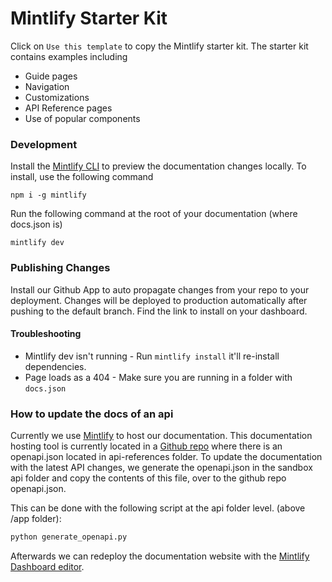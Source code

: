 # Mintlify Starter Kit

Click on `Use this template` to copy the Mintlify starter kit. The starter kit contains examples including

- Guide pages
- Navigation
- Customizations
- API Reference pages
- Use of popular components

### Development

Install the [Mintlify CLI](https://www.npmjs.com/package/mintlify) to preview the documentation changes locally. To install, use the following command

```
npm i -g mintlify
```

Run the following command at the root of your documentation (where docs.json is)

```
mintlify dev
```

### Publishing Changes

Install our Github App to auto propagate changes from your repo to your deployment. Changes will be deployed to production automatically after pushing to the default branch. Find the link to install on your dashboard.

#### Troubleshooting

- Mintlify dev isn't running - Run `mintlify install` it'll re-install dependencies.
- Page loads as a 404 - Make sure you are running in a folder with `docs.json`

### How to update the docs of an api
Currently we use [Mintlify](https://mintlify.com/) to host our documentation. This documentation hosting tool is currently located in a [Github repo](https://github.com/RobinVCNox/docs) where there is an openapi.json located in api-references folder. To update the documentation with the latest API changes, we generate the openapi.json in the sandbox api folder and copy the contents of this file, over to the github repo openapi.json.

This can be done with the following script at the api folder level. (above /app folder):
```bash
python generate_openapi.py
```

Afterwards we can redeploy the documentation website with the [Mintlify Dashboard editor](https://dashboard.mintlify.com/noxenergy/noxenergy/editor/main).